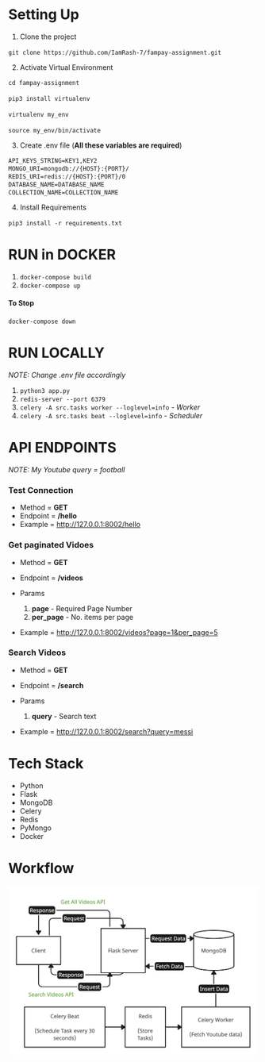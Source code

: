 # Setting Up

1. Clone the project

`git clone https://github.com/IamRash-7/fampay-assignment.git`

2. Activate Virtual Environment
```
cd fampay-assignment

pip3 install virtualenv

virtualenv my_env

source my_env/bin/activate
```
3. Create .env file (**All these variables are required**)
```
API_KEYS_STRING=KEY1,KEY2
MONGO_URI=mongodb://{HOST}:{PORT}/
REDIS_URI=redis://{HOST}:{PORT}/0
DATABASE_NAME=DATABASE_NAME
COLLECTION_NAME=COLLECTION_NAME
```
4. Install Requirements

`pip3 install -r requirements.txt`

# RUN in DOCKER
1. `docker-compose build`
2. `docker-compose up`

#### To Stop
`docker-compose down`

# RUN LOCALLY
*NOTE: Change .env file accordingly*
1. `python3 app.py`
2. `redis-server --port 6379`
3. `celery -A src.tasks worker --loglevel=info` - *Worker*
4. `celery -A src.tasks beat --loglevel=info` - *Scheduler*

# API ENDPOINTS
*NOTE: My Youtube query = football*
### Test Connection
* Method = **GET**
* Endpoint = **/hello**
* Example = http://127.0.0.1:8002/hello
### Get paginated Vidoes
* Method = **GET**
* Endpoint = **/videos**
* Params

    1. **page** - Required Page Number
    2. **per_page** - No. items per page

* Example = http://127.0.0.1:8002/videos?page=1&per_page=5

### Search Videos
* Method = **GET**
* Endpoint = **/search**
* Params

    1. **query** - Search text

* Example = http://127.0.0.1:8002/search?query=messi

# Tech Stack
* Python 
* Flask
* MongoDB
* Celery
* Redis
* PyMongo
* Docker

# Workflow
![alt text](https://github.com/IamRash-7/fampay-assignment/blob/main/design%20diagram2.jpeg "Logo Title Text 1")

